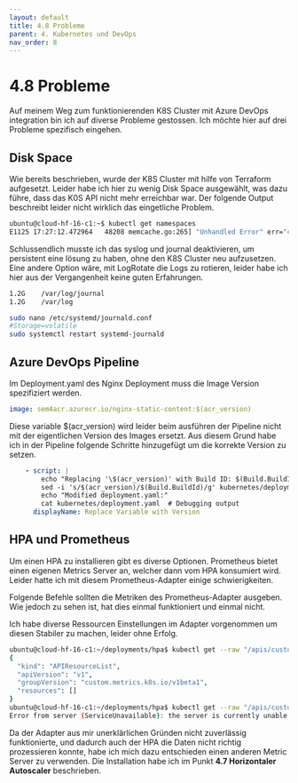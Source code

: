 ```yaml
---
layout: default
title: 4.8 Probleme
parent: 4. Kubernetes und DevOps
nav_order: 8
---
```


# 4.8 Probleme

Auf meinem Weg zum funktionierenden K8S Cluster mit Azure DevOps integration bin ich auf diverse Probleme gestossen.
Ich möchte hier auf drei Probleme spezifisch eingehen.

## Disk Space

Wie bereits beschrieben, wurde der K8S Cluster mit hilfe von Terraform aufgesetzt. Leider habe ich hier zu wenig Disk Space ausgewählt, was dazu führe, dass das K0S API nicht mehr erreichbar war.
Der folgende Output beschreibt leider nicht wirklich das eingetliche Problem. 

```sh
ubuntu@cloud-hf-16-c1:~$ kubectl get namespaces
E1125 17:27:12.472964   48208 memcache.go:265] "Unhandled Error" err="couldn't get current server API group list: Get \"https://10.0.24.147:6443/api?timeout=32s\": dial tcp 10.0.24.147:6443: connect: connection refused"
```

Schlussendlich musste ich das syslog und journal deaktivieren, um persistent eine lösung zu haben, ohne den K8S Cluster neu aufzusetzen.
Eine andere Option wäre, mit LogRotate die Logs zu rotieren, leider habe ich hier aus der Vergangenheit keine guten Erfahrungen.

```sh
1.2G	/var/log/journal
1.2G	/var/log

sudo nano /etc/systemd/journald.conf
#Storage=volatile
sudo systemctl restart systemd-journald
```

## Azure DevOps Pipeline

Im Deployment.yaml des Nginx Deployment muss die Image Version spezifiziert werden.

```yaml
image: sem4acr.azurecr.io/nginx-static-content:$(acr_version)
```

Diese variable $(acr_version) wird leider beim ausführen der Pipeline nicht mit der eigentlichen Version des Images ersetzt.
Aus diesem Grund habe ich in der Pipeline folgende Schritte hinzugefügt um die korrekte Version zu setzen.

```yaml
    - script: |
        echo "Replacing '\$(acr_version)' with Build ID: $(Build.BuildId)"
        sed -i 's/$(acr_version)/$(Build.BuildId)/g' kubernetes/deployment.yaml
        echo "Modified deployment.yaml:"
        cat kubernetes/deployment.yaml  # Debugging output
      displayName: Replace Variable with Version
```


## HPA und Prometheus

Um einen HPA zu installieren gibt es diverse Optionen. 
Prometheus bietet einen eigenen Metrics Server an, welcher dann vom HPA konsumiert wird. Leider hatte ich mit diesem Prometheus-Adapter einige schwierigkeiten.

Folgende Befehle sollten die Metriken des Prometheus-Adapter ausgeben.
Wie jedoch zu sehen ist, hat dies einmal funktioniert und einmal nicht. 

Ich habe diverse Ressourcen Einstellungen im Adapter vorgenommen um diesen Stabiler zu machen, leider ohne Erfolg. 

```sh
ubuntu@cloud-hf-16-c1:~/deployments/hpa$ kubectl get --raw "/apis/custom.metrics.k8s.io/v1beta1" | jq .
{
  "kind": "APIResourceList",
  "apiVersion": "v1",
  "groupVersion": "custom.metrics.k8s.io/v1beta1",
  "resources": []
}
ubuntu@cloud-hf-16-c1:~/deployments/hpa$ kubectl get --raw "/apis/custom.metrics.k8s.io/v1beta1" | jq .
Error from server (ServiceUnavailable): the server is currently unable to handle the request
```

Da der Adapter aus mir unerklärlichen Gründen nicht zuverlässig funktionierte, und dadurch auch der HPA die Daten nicht richtig prozessieren konnte, habe ich mich dazu entschieden einen anderen Metric Server zu verwenden.
Die Installation habe ich im Punkt **4.7 Horizontaler Autoscaler** beschrieben.

